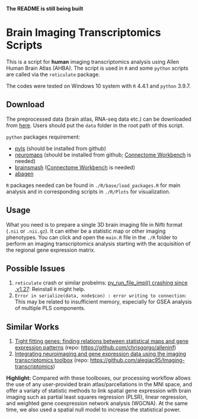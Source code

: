 **The README is still being built**

# Brain Imaging Transcriptomics Scripts

This is a script for **human** imaging transcriptomics analysis using Allen Human Brain Atlas (AHBA). The script is used in `R` and some `python` scripts are called via the `reticulate` package.

The codes were tested on Windows 10 system with `R` 4.4.1 and `python` 3.9.7.

## Download

The preprocessed data (brain atlas, RNA-seq data etc.) can be downloaded from [here](https://drive.google.com/file/d/1HmgRQwb_udEsU32j-6DthM5YJzrouFTp/view?usp=sharing). Users should put the `data` folder in the root path of this script.

`python` packages requirement:
- [pyls](https://pyls.readthedocs.io/en/latest/) (should be installed from github)
- [neuromaps](https://netneurolab.github.io/neuromaps/installation.html) (should be installed from github; [Connectome Workbench](https://www.humanconnectome.org/software/connectome-workbench) is needed)
- [brainsmash](https://brainsmash.readthedocs.io/en/latest/installation.html) ([Connectome Workbench](https://www.humanconnectome.org/software/connectome-workbench) is needed)
- [abagen](https://abagen.readthedocs.io/en/stable/installation.html)

`R` packages needed can be found in `./R/base/load_packages.R` for main analysis and in corresponding scripts in `./R/Plots` for visualization.

## Usage

What you need is to prepare a single 3D brain imaging file in Nifti format (`.nii` or `.nii.gz`). It can either be a statistic map or other imaging phenotypes. You can click and open the `main.R` file in the `./R` folder to perform an imaging transcriptomics analysis starting with the acquisition of the regional gene expression matrix.

## Possible Issues

1. `reticulate` crash or similar probelms: [py_run_file_impl() crashing since .v1.27](https://github.com/rstudio/reticulate/issues/1422): Reinstall `R` might help.
2. `Error in serialize(data, node$con) : error writing to connection`: This may be related to insufficient memory, especially for GSEA analysis of multiple PLS components.

## Similar Works

1. [Tight fitting genes: finding relations between statistical maps and gene expression patterns](https://www.semanticscholar.org/paper/Tight-fitting-genes%3A-finding-relations-between-maps-Gorgolewski-Fox/ae3a76f517bc921664d717a5032b3dc75fe9d7ae?utm_source=direct_link&sort=relevance&page=5) (repo: https://github.com/chrisgorgo/alleninf)
2. [Integrating neuroimaging and gene expression data using the imaging transcriptomics toolbox](https://linkinghub.elsevier.com/retrieve/pii/S2666166722001952) (repo: https://github.com/alegiac95/Imaging-transcriptomics)

**Highlight:** Compared with these toolboxes, our processing workflow allows the use of any user-provided brain atlas/parcellations in the MNI space, and offer a variaty of statistic methods to link spatial gene expression with brain imaging such as partial least squares regression (PLSR), linear regression, and weighted gene coexpression network analysis (WGCNA). At the same time, we also used a spatial null model to increase the statistical power.